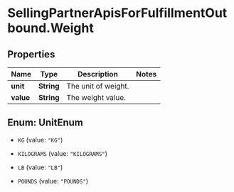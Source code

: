 # SellingPartnerApisForFulfillmentOutbound.Weight

## Properties

Name | Type | Description | Notes
------------ | ------------- | ------------- | -------------
**unit** | **String** | The unit of weight. | 
**value** | **String** | The weight value. | 



## Enum: UnitEnum


* `KG` (value: `"KG"`)

* `KILOGRAMS` (value: `"KILOGRAMS"`)

* `LB` (value: `"LB"`)

* `POUNDS` (value: `"POUNDS"`)




